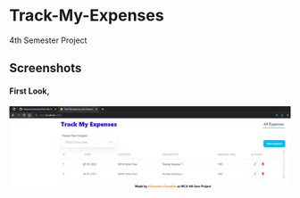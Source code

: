 # Track-My-Expenses
4th Semester Project

## Screenshots

#### First Look,
![image](https://github.com/himanshuchandola/Track-My-Expenses/blob/main/screenshots/Initial%20Phase.png)
